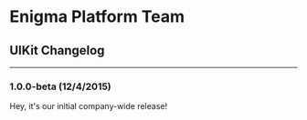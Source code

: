 # Enigma Platform Team
## UIKit Changelog

---

### 1.0.0-beta (12/4/2015)

Hey, it's our initial company-wide release!
